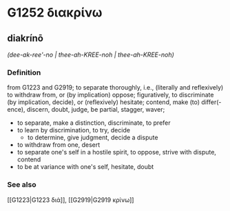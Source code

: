 # G1252 διακρίνω

## diakrínō

_(dee-ak-ree'-no | thee-ah-KREE-noh | thee-ah-KREE-noh)_

### Definition

from G1223 and G2919; to separate thoroughly, i.e., (literally and reflexively) to withdraw from, or (by implication) oppose; figuratively, to discriminate (by implication, decide), or (reflexively) hesitate; contend, make (to) differ(-ence), discern, doubt, judge, be partial, stagger, waver; 

- to separate, make a distinction, discriminate, to prefer
- to learn by discrimination, to try, decide
  - to determine, give judgment, decide a dispute
- to withdraw from one, desert
- to separate one's self in a hostile spirit, to oppose, strive with dispute, contend
- to be at variance with one's self, hesitate, doubt

### See also

[[G1223|G1223 διά]], [[G2919|G2919 κρίνω]]
